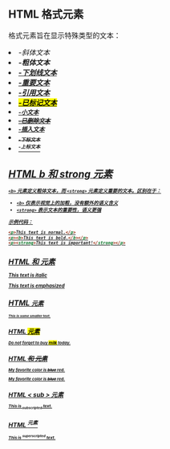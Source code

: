 ## HTML 格式元素

格式元素旨在显示特殊类型的文本：

<li> <i>-斜体文本
<li> <b>-粗体文本
<li> <u>-下划线文本
<li> <strong>-重要文本
<li> <em>-引用文本
<li> <mark>-已标记文本  
<li> <small>-小文本
<li> <del>-已删除文本
<li> <ins>-插入文本
<li> <sub>-下标文本
<li> <sup>-上标文本

<br>

# HTML b 和 strong 元素

`<b>` 元素定义粗体文本，而 `<strong>` 元素定义重要的文本。区别在于：
- `<b>` 仅表示视觉上的加粗，没有额外的语义含义
- `<strong>` 表示文本的重要性，语义更强

示例代码：
```html
<p>This text is normal.</p>
<p><b>This text is bold.</b></p>
<p><strong>This text is important!</strong></p>

```
## HTML <i> 和 <em> 元素
<i>This text is italic</i>

<em>This text is emphasized</em>

## HTML <small> 元素

<small>This is some smaller text.</small>

## HTML <mark> 元素

<p>Do not forget to buy <mark>milk</mark> today.</p>

## HTML <del> 和 <ins> 元素

<p>My favorite color is <del>blue</del> red.</p>

<p>My favorite color is <del>blue</del> <ins>red</ins>.</p>

## HTML < sub > 元素

<p>This is <sub>subscripted</sub> text.</p>


## HTML <sup> 元素

<p>This is <sup>superscripted</sup> text.</p>




